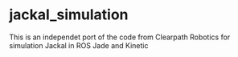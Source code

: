 # jackal_simulation
This is an independet port of the code from Clearpath Robotics for simulation Jackal in ROS Jade and Kinetic
